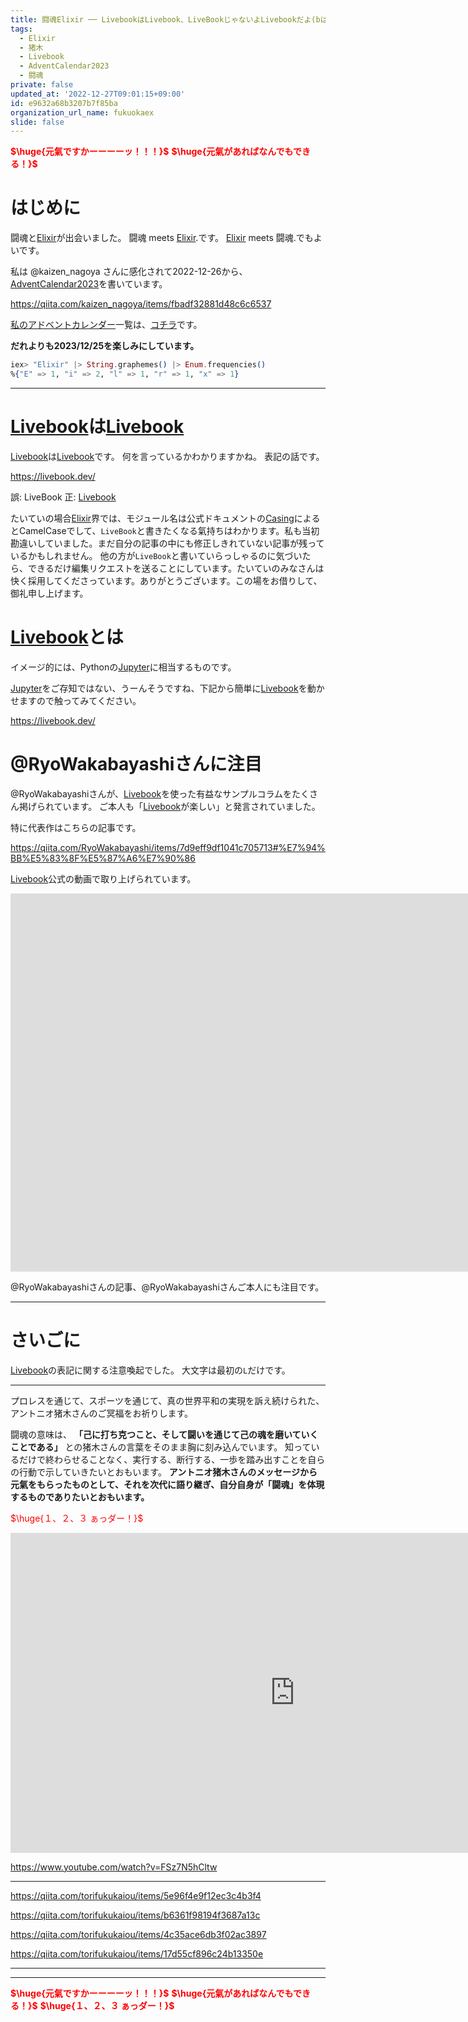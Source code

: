 ```yaml
---
title: 闘魂Elixir ── LivebookはLivebook、LiveBookじゃないよLivebookだよ(bは小文字)
tags:
  - Elixir
  - 猪木
  - Livebook
  - AdventCalendar2023
  - 闘魂
private: false
updated_at: '2022-12-27T09:01:15+09:00'
id: e9632a68b3207b7f85ba
organization_url_name: fukuokaex
slide: false
---
```

<b><font color="red">$\huge{元氣ですかーーーーッ！！！}$</font></b>
<b><font color="red">$\huge{元氣があればなんでもできる！}$</font></b>

# はじめに

闘魂と[Elixir](https://elixir-lang.org/)が出会いました。
闘魂 meets [Elixir](https://elixir-lang.org/).です。
[Elixir](https://elixir-lang.org/) meets 闘魂.でもよいです。

私は @kaizen_nagoya さんに感化されて2022-12-26から、[AdventCalendar2023](https://qiita.com/tags/adventcalendar2023)を書いています。

https://qiita.com/kaizen_nagoya/items/fbadf32881d48c6c6537

[私のアドベントカレンダー](https://docs.google.com/spreadsheets/d/1HQvFjagQLRPjOYAjDVzWp9S4b8dKixxvvaz_TtbZWto/edit#gid=156122552)一覧は、[コチラ](https://docs.google.com/spreadsheets/d/1HQvFjagQLRPjOYAjDVzWp9S4b8dKixxvvaz_TtbZWto/edit#gid=156122552)です。

**だれよりも2023/12/25を楽しみにしています。**

```elixir
iex> "Elixir" |> String.graphemes() |> Enum.frequencies()
%{"E" => 1, "i" => 2, "l" => 1, "r" => 1, "x" => 1}
```

---

# [Livebook](https://livebook.dev/)は[Livebook](https://livebook.dev/)

[Livebook](https://livebook.dev/)は[Livebook](https://livebook.dev/)です。
何を言っているかわかりますかね。
表記の話です。

https://livebook.dev/

誤: LiveBook
正: [Livebook](https://livebook.dev/)

たいていの場合[Elixir](https://elixir-lang.org/)界では、モジュール名は公式ドキュメントの[Casing](https://hexdocs.pm/elixir/naming-conventions.html#casing)によるとCamelCaseでして、`LiveBook`と書きたくなる氣持ちはわかります。私も当初勘違いしていました。まだ自分の記事の中にも修正しきれていない記事が残っているかもしれません。
他の方が`LiveBook`と書いていらっしゃるのに気づいたら、できるだけ編集リクエストを送ることにしています。たいていのみなさんは快く採用してくださっています。ありがとうございます。この場をお借りして、御礼申し上げます。

# [Livebook](https://livebook.dev/)とは

イメージ的には、Pythonの[Jupyter](https://jupyter.org/)に相当するものです。

[Jupyter](https://jupyter.org/)をご存知ではない、うーんそうですね、下記から簡単に[Livebook](https://livebook.dev/)を動かせますので触ってみてください。

https://livebook.dev/

# @RyoWakabayashiさんに注目

@RyoWakabayashiさんが、[Livebook](https://livebook.dev/)を使った有益なサンプルコラムをたくさん掲げられています。
ご本人も「[Livebook](https://livebook.dev/)が楽しい」と発言されていました。

特に代表作はこちらの記事です。

https://qiita.com/RyoWakabayashi/items/7d9eff9df1041c705713#%E7%94%BB%E5%83%8F%E5%87%A6%E7%90%86

[Livebook](https://livebook.dev/)公式の動画で取り上げられています。

<iframe width="1566" height="605" src="https://www.youtube.com/embed/lyiqw3O8d_A" title="What's new in Livebook 0.7" frameborder="0" allow="accelerometer; autoplay; clipboard-write; encrypted-media; gyroscope; picture-in-picture" allowfullscreen></iframe>

@RyoWakabayashiさんの記事、@RyoWakabayashiさんご本人にも注目です。


---

# さいごに

[Livebook](https://livebook.dev/)の表記に関する注意喚起でした。
大文字は最初の`L`だけです。

---

プロレスを通じて、スポーツを通じて、真の世界平和の実現を訴え続けられた、アントニオ猪木さんのご冥福をお祈りします。

闘魂の意味は、 **「己に打ち克つこと、そして闘いを通じて己の魂を磨いていくことである」** との猪木さんの言葉をそのまま胸に刻み込んでいます。
知っているだけで終わらせることなく、実行する、断行する、一歩を踏み出すことを自らの行動で示していきたいとおもいます。
**アントニオ猪木さんのメッセージから元氣をもらったものとして、それを次代に語り継ぎ、自分自身が「闘魂」を体現するものでありたいとおもいます。**

<font color="red">$\huge{１、２、３ ぁっダー！}$</font>


<iframe width="910" height="512" src="https://www.youtube.com/embed/AWxwmqzbOaw" title="燃える闘魂 アントニオ猪木  追悼VTR" frameborder="0" allow="accelerometer; autoplay; clipboard-write; encrypted-media; gyroscope; picture-in-picture" allowfullscreen></iframe>

https://www.youtube.com/watch?v=FSz7N5hCltw

---

https://qiita.com/torifukukaiou/items/5e96f4e9f12ec3c4b3f4

https://qiita.com/torifukukaiou/items/b6361f98194f3687a13c

https://qiita.com/torifukukaiou/items/4c35ace6db3f02ac3897

https://qiita.com/torifukukaiou/items/17d55cf896c24b13350e



---



---

<b><font color="red">$\huge{元氣ですかーーーーッ！！！}$</font></b>
<b><font color="red">$\huge{元氣があればなんでもできる！}$</font></b>
<b><font color="red">$\huge{１、２、３ ぁっダー！}$</font></b>
